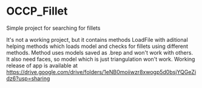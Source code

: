 # OCCP_Fillet
Simple project for searching for fillets

It's not a working project, but it contains methods LoadFile with aditional helping methods which loads model and checks for fillets using different methods.
Method uses models saved as .brep and won't work with others. It also need faces, so model which is just triangulation won't work.
Working release of app is available at https://drive.google.com/drive/folders/1eNB0moiiwzr8xwogp5d0bsjYQGeZidz6?usp=sharing
